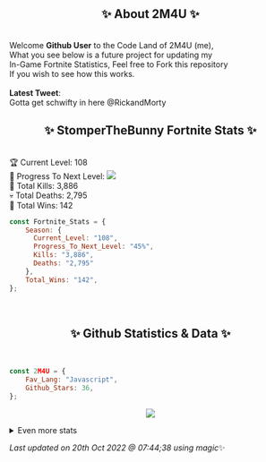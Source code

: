 
  <br><h2 align="center"> ✨ About 2M4U ✨</h2><br>
  Welcome **Github User** to the Code Land of 2M4U (me),<br>
  What you see below is a future project for updating my<br>
  In-Game Fortnite Statistics, Feel free to Fork this repository<br>
  If you wish to see how this works.
  <br><br>
  <b>Latest Tweet</b>: <br>Gotta get schwifty in here @RickandMorty
  <br><h2 align="center"> ✨ StomperTheBunny Fortnite Stats ✨</h2><br>
  🏆 Current Level: 108<br>
  🎉 Progress To Next Level: ![](https://geps.dev/progress/45)<br>
  🎯 Total Kills: 3,886<br>
  💀 Total Deaths: 2,795<br>
  👑 Total Wins: 142<br>

```js
const Fortnite_Stats = {
    Season: {    
      Current_Level: "108",
      Progress_To_Next_Level: "45%",
      Kills: "3,886",
      Deaths: "2,795"
    },
    Total_Wins: "142",
}; 
```


<br><h2 align="center"> ✨ Github Statistics & Data ✨</h2><br>

```js
const 2M4U = {
    Fav_Lang: "Javascript",
    Github_Stars: 36,
}; 
```

<p align="center">
<img src="https://github-readme-streak-stats.herokuapp.com/?user=2M4U&theme=tokyonight">
</p>
<details>
  <summary>
      Even more stats
  </summary>
  <p align="center">
    <img src="https://github-profile-trophy.vercel.app/?username=2M4U&theme=dracula">
    <img src="https://github-readme-stats.vercel.app/api?username=2M4U&theme=tokyonight&count_private=true&show_icons=true&include_all_commits=true">
  </p>
</details>

<!-- Last updated on Thu Oct 20 2022 07:44:38 GMT+0000 (Coordinated Universal Time) ;-;-->
<i>Last updated on 20th Oct 2022 @ 07:44;38 using magic</i>✨